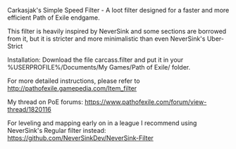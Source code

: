 Carkasjak's Simple Speed Filter - A loot filter designed for a faster and more efficient Path of Exile endgame.

This filter is heavily inspired by NeverSink and some sections are borrowed from it, but it is stricter and more minimalistic than even NeverSink's Uber-Strict

Installation: Download the file carcass.filter and put it in your %USERPROFILE%/Documents/My Games/Path of Exile/ folder.

For more detailed instructions, please refer to http://pathofexile.gamepedia.com/Item_filter

My thread on PoE forums: https://www.pathofexile.com/forum/view-thread/1820116

For leveling and mapping early on in a league I recommend using NeverSink's Regular filter instead:
https://github.com/NeverSinkDev/NeverSink-Filter
